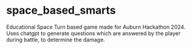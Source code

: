 # space_based_smarts

Educational Space Turn based game made for Auburn Hackathon 2024.
Uses chatgpt to generate questions which are answered by the player during battle, to determine the damage.
